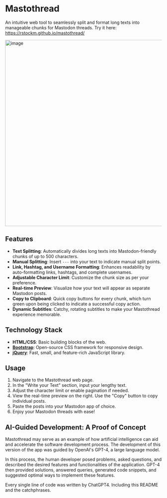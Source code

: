 # Mastothread

An intuitive web tool to seamlessly split and format long texts into manageable chunks for Mastodon threads.
Try it here: https://rstockm.github.io/mastothread/

<img width="600" alt="image" src="https://github.com/rstockm/mastothread/assets/3195116/6e97e506-e4cb-4672-ab22-6e551b01de56">


## Features

- **Text Splitting**: Automatically divides long texts into Mastodon-friendly chunks of up to 500 characters.
- **Manual Splitting**: Insert `---` into your text to indicate manual split points.
- **Link, Hashtag, and Username Formatting**: Enhances readability by auto-formatting links, hashtags, and complete usernames.
- **Adjustable Character Limit**: Customize the chunk size as per your preference.
- **Real-time Preview**: Visualize how your text will appear as separate Mastodon posts.
- **Copy to Clipboard**: Quick copy buttons for every chunk, which turn green upon being clicked to indicate a successful copy action.
- **Dynamic Subtitles**: Catchy, rotating subtitles to make your Mastothread experience memorable.

## Technology Stack

- **HTML/CSS**: Basic building blocks of the web.
- [**Bootstrap**](https://getbootstrap.com/): Open-source CSS framework for responsive design.
- [**jQuery**](https://jquery.com/): Fast, small, and feature-rich JavaScript library.

## Usage

1. Navigate to the Mastothread web page.
2. In the "Write your Text" section, input your lengthy text.
3. Adjust the character limit or enable pagination if needed.
4. View the real-time preview on the right. Use the "Copy" button to copy individual posts.
5. Paste the posts into your Mastodon app of choice.
6. Enjoy your Mastodon threads with ease!

## AI-Guided Development: A Proof of Concept

Mastothread may serve as an example of how artificial intelligence can aid and accelerate the software development process. The development of this version of the app was guided by OpenAI's GPT-4, a large language model.

In this process, the human developer posed problems, asked questions, and described the desired features and functionalities of the application. GPT-4 then provided solutions, answered queries, generated code snippets, and suggested optimal ways to implement these features.

Every single line of code was written by ChatGPT4.
Including this README and the catchphrases.
